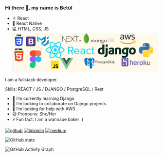 ### Hi there 👋, my name is Betül
* ⚛ React
* 📱 React Native
* 💻 HTML, CSS, JS
![](https://github.com/betulkaplan/betulkaplan/blob/main/Linkedin_banner.JPG?raw=true)

I am a fullstack developer. 

Skills: REACT / JS / DJANGO / PostgreSQL / Rest 

- 🌱 I’m currently learning Django 
- 👯 I’m looking to collaborate on Dajngo projects 
- 🤔 I’m looking for help with AWS 
- 😄 Pronouns: She/Her 
- ⚡ Fun fact: I am a wannabe baker :) 


[<img src='https://cdn.jsdelivr.net/npm/simple-icons@3.0.1/icons/github.svg' alt='github' height='40'>](https://github.com/betulkaplan)  [<img src='https://cdn.jsdelivr.net/npm/simple-icons@3.0.1/icons/linkedin.svg' alt='linkedin' height='40'>](https://www.linkedin.com/in/www.linkedin.com/in/betulkaplan00/)  [<img src='https://cdn.jsdelivr.net/npm/simple-icons@3.0.1/icons/medium.svg' alt='medium' height='40'>](https://betulkaplan7.medium.com/)  

![GitHub stats](https://github-readme-stats.vercel.app/api?username=betulkaplan&show_icons=true)  

![GitHub Activity Graph](https://activity-graph.herokuapp.com/graph?username=betulkaplan)  


